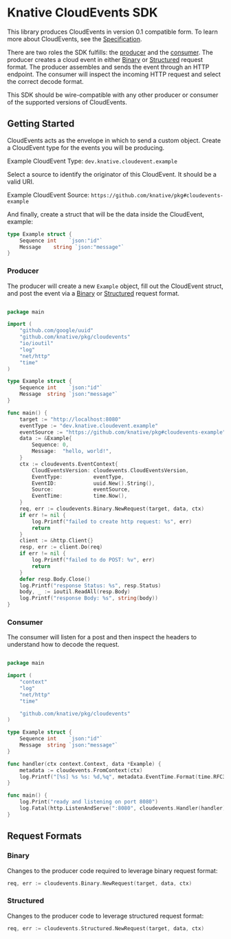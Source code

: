 # Knative CloudEvents SDK

This library produces CloudEvents in version 0.1 compatible form. To learn more
about CloudEvents, see the [Specification](https://github.com/cloudevents/spec).

There are two roles the SDK fulfills: the [producer](#producer) and the
[consumer](#consumer). The producer creates a cloud event in either
[Binary](#binary) or [Structured](#structured) request format. The producer
assembles and sends the event through an HTTP endpoint. The consumer will
inspect the incoming HTTP request and select the correct decode format.

This SDK should be wire-compatible with any other producer or consumer of the
supported versions of CloudEvents.

## Getting Started

CloudEvents acts as the envelope in which to send a custom object. Create a
CloudEvent type for the events you will be producing.

Example CloudEvent Type: `dev.knative.cloudevent.example`

Select a source to identify the originator of this CloudEvent. It should be a
valid URI.

Example CloudEvent Source: `https://github.com/knative/pkg#cloudevents-example`

And finally, create a struct that will be the data inside the CloudEvent,
example:

```go
type Example struct {
	Sequence int    `json:"id"`
	Message    string `json:"message"`
}
```

### Producer

The producer will create a new `Example` object, fill out the CloudEvent struct,
and post the event via a [Binary](#binary) or [Structured](#structured) request
format.

```go

package main

import (
	"github.com/google/uuid"
	"github.com/knative/pkg/cloudevents"
	"io/ioutil"
	"log"
	"net/http"
	"time"
)

type Example struct {
	Sequence int    `json:"id"`
	Message  string `json:"message"`
}

func main() {
	target := "http://localhost:8080"
	eventType := "dev.knative.cloudevent.example"
	eventSource := "https://github.com/knative/pkg#cloudevents-example"
	data := &Example{
		Sequence: 0,
		Message:  "hello, world!",
	}
	ctx := cloudevents.EventContext{
		CloudEventsVersion: cloudevents.CloudEventsVersion,
		EventType:          eventType,
		EventID:            uuid.New().String(),
		Source:             eventSource,
		EventTime:          time.Now(),
	}
	req, err := cloudevents.Binary.NewRequest(target, data, ctx)
	if err != nil {
		log.Printf("failed to create http request: %s", err)
		return
	}
	client := &http.Client{}
	resp, err := client.Do(req)
	if err != nil {
		log.Printf("failed to do POST: %v", err)
		return
	}
	defer resp.Body.Close()
	log.Printf("response Status: %s", resp.Status)
	body, _ := ioutil.ReadAll(resp.Body)
	log.Printf("response Body: %s", string(body))
}

```

### Consumer

The consumer will listen for a post and then inspect the headers to understand
how to decode the request.

```go

package main

import (
	"context"
	"log"
	"net/http"
	"time"

	"github.com/knative/pkg/cloudevents"
)

type Example struct {
	Sequence int    `json:"id"`
	Message  string `json:"message"`
}

func handler(ctx context.Context, data *Example) {
	metadata := cloudevents.FromContext(ctx)
	log.Printf("[%s] %s %s: %d,%q", metadata.EventTime.Format(time.RFC3339), metadata.ContentType, metadata.Source, data.Sequence, data.Message)
}

func main() {
	log.Print("ready and listening on port 8080")
	log.Fatal(http.ListenAndServe(":8080", cloudevents.Handler(handler)))
}


```

## Request Formats

### Binary

Changes to the producer code required to leverage binary request format:

```go
req, err := cloudevents.Binary.NewRequest(target, data, ctx)

```

### Structured

Changes to the producer code to leverage structured request format:

```go
req, err := cloudevents.Structured.NewRequest(target, data, ctx)
```
